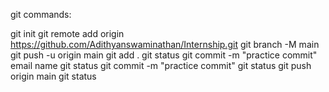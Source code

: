 git commands:

git init
git remote add origin https://github.com/Adithyanswaminathan/Internship.git
git branch -M main
git push -u origin main
git add .
git status
git commit -m "practice commit"
email
name
git status
git commit -m "practice commit"
git status
git push origin main
git status

